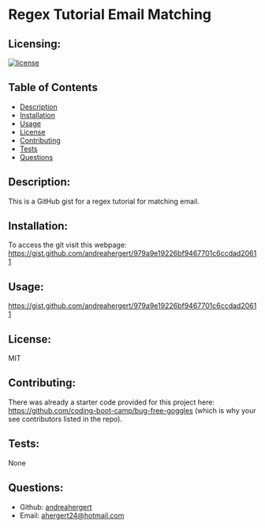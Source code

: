 # Regex Tutorial Email Matching

## Licensing:
[![license](https://img.shields.io/badge/license-MIT-blue)](https://shields.io)

## Table of Contents 
- [Description](#description)
- [Installation](#installation)
- [Usage](#usage)
- [License](#license)
- [Contributing](#contributing)
- [Tests](#tests)
- [Questions](#questions)

## Description:
This is a GitHub gist for a regex tutorial for matching email.

## Installation:
To access the git visit this webpage: https://gist.github.com/andreahergert/979a9e19226bf9467701c6ccdad20611 

## Usage:
https://gist.github.com/andreahergert/979a9e19226bf9467701c6ccdad20611 

## License:
MIT

## Contributing:
There was already a starter code provided for this project here: https://github.com/coding-boot-camp/bug-free-goggles (which is why your see contributors listed in the repo).

## Tests:
None

## Questions:
- Github: [andreahergert](https://github.com/andreahergert)
- Email: ahergert24@hotmail.com 